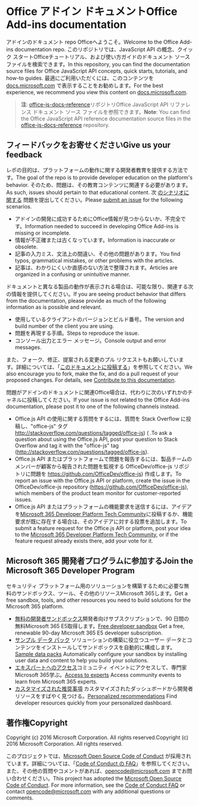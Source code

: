 # <a name="office-add-ins-documentation"></a><span data-ttu-id="2d63e-101">Office アドイン ドキュメント</span><span class="sxs-lookup"><span data-stu-id="2d63e-101">Office Add-ins documentation</span></span>

<span data-ttu-id="2d63e-102">アドインのドキュメント repo Officeへようこそ。</span><span class="sxs-lookup"><span data-stu-id="2d63e-102">Welcome to the Office Add-ins documentation repo.</span></span> <span data-ttu-id="2d63e-103">このリポジトリでは、JavaScript API の概念、クイック スタートOfficeチュートリアル、および使い方ガイドのドキュメント ソース ファイルを検索できます。</span><span class="sxs-lookup"><span data-stu-id="2d63e-103">In this repository, you can find the documentation source files for Office JavaScript API concepts, quick starts, tutorials, and how-to guides.</span></span> <span data-ttu-id="2d63e-104">最適にご利用いただくには、このコンテンツを [docs.microsoft.com](https://docs.microsoft.com/office/dev/add-ins) で表示することをお勧めします。</span><span class="sxs-lookup"><span data-stu-id="2d63e-104">For the best experience, we recommend you view this content on [docs.microsoft.com](https://docs.microsoft.com/office/dev/add-ins).</span></span>

> <span data-ttu-id="2d63e-105">**注**: [office-js-docs-reference](https://github.com/OfficeDev/office-js-docs-reference)リポジトリOffice JavaScript API リファレンス ドキュメント ソース ファイルを参照できます。</span><span class="sxs-lookup"><span data-stu-id="2d63e-105">**Note**: You can find the Office JavaScript API reference documentation source files in the [office-js-docs-reference](https://github.com/OfficeDev/office-js-docs-reference) repository.</span></span>

## <a name="give-us-your-feedback"></a><span data-ttu-id="2d63e-106">フィードバックをお寄せください</span><span class="sxs-lookup"><span data-stu-id="2d63e-106">Give us your feedback</span></span>

<span data-ttu-id="2d63e-107">レポの目的は、プラットフォームの動作に関する開発者教育を提供する方法です。</span><span class="sxs-lookup"><span data-stu-id="2d63e-107">The goal of the repo is to provide developer education on the platform's behavior.</span></span> <span data-ttu-id="2d63e-108">そのため、問題は、その教育コンテンツに関連する必要があります。</span><span class="sxs-lookup"><span data-stu-id="2d63e-108">As such, issues should pertain to that educational content.</span></span> <span data-ttu-id="2d63e-109">次 [のシナリオに関する](https://github.com/OfficeDev/office-js-docs-pr/issues) 問題を提出してください。</span><span class="sxs-lookup"><span data-stu-id="2d63e-109">Please [submit an issue](https://github.com/OfficeDev/office-js-docs-pr/issues) for the following scenarios.</span></span>

- <span data-ttu-id="2d63e-110">アドインの開発に成功するためにOffice情報が見つからないか、不完全です。</span><span class="sxs-lookup"><span data-stu-id="2d63e-110">Information needed to succeed in developing Office Add-ins is missing or incomplete.</span></span>
- <span data-ttu-id="2d63e-111">情報が不正確または古くなっています。</span><span class="sxs-lookup"><span data-stu-id="2d63e-111">Information is inaccurate or obsolete.</span></span>
- <span data-ttu-id="2d63e-112">記事の入力ミス、文法上の間違い、その他の問題があります。</span><span class="sxs-lookup"><span data-stu-id="2d63e-112">You find typos, grammatical mistakes, or other problems with the articles.</span></span>
- <span data-ttu-id="2d63e-113">記事は、わかりにくいか直感のない方法で整理されます。</span><span class="sxs-lookup"><span data-stu-id="2d63e-113">Articles are organized in a confusing or unintuitive manner.</span></span>

<span data-ttu-id="2d63e-114">ドキュメントと異なる製品の動作が表示される場合は、可能な限り、関連する次の情報を提供してください。</span><span class="sxs-lookup"><span data-stu-id="2d63e-114">If you are seeing product behavior that differs from the documentation, please provide as much of the following information as is possible and relevant.</span></span>

- <span data-ttu-id="2d63e-115">使用しているクライアントのバージョンとビルド番号。</span><span class="sxs-lookup"><span data-stu-id="2d63e-115">The version and build number of the client you are using.</span></span>
- <span data-ttu-id="2d63e-116">問題を再現する手順。</span><span class="sxs-lookup"><span data-stu-id="2d63e-116">Steps to reproduce the issue.</span></span>
- <span data-ttu-id="2d63e-117">コンソール出力とエラー メッセージ。</span><span class="sxs-lookup"><span data-stu-id="2d63e-117">Console output and error messages.</span></span>

<span data-ttu-id="2d63e-p103">また、フォーク、修正、提案される変更のプル リクエストもお願いしています。詳細については、「[このドキュメントに投稿する](Contributing.md)」を参照してください。</span><span class="sxs-lookup"><span data-stu-id="2d63e-p103">We also encourage you to fork, make the fix, and do a pull request of your proposed changes. For details, see [Contribute to this documentation](Contributing.md).</span></span>

<span data-ttu-id="2d63e-120">問題がアドインのドキュメントに関連Office場合は、代わりに次のいずれかのチャネルに投稿してください。</span><span class="sxs-lookup"><span data-stu-id="2d63e-120">If your issue is not related to the Office Add-ins documentation, please post it to one of the following channels instead.</span></span>

- <span data-ttu-id="2d63e-121">Office.js API の使用に関する質問をするには、質問を Stack Overflow に投稿し、"office-js" タグ http://stackoverflow.com/questions/tagged/office-js) ( .</span><span class="sxs-lookup"><span data-stu-id="2d63e-121">To ask a question about using the Office.js API, post your question to Stack Overflow and tag it with the "office-js" tag (http://stackoverflow.com/questions/tagged/office-js).</span></span>
- <span data-ttu-id="2d63e-122">Office.js API またはプラットフォームで問題を報告するには、製品チームのメンバーが顧客から報告された問題を監視する OfficeDev/office-js リポジトリに問題を https://github.com/OfficeDev/office-js) 作成します。</span><span class="sxs-lookup"><span data-stu-id="2d63e-122">To report an issue with the Office.js API or platform, create the issue in the OfficeDev/office-js repository (https://github.com/OfficeDev/office-js), which members of the product team monitor for customer-reported issues.</span></span>
- <span data-ttu-id="2d63e-123">Office.js API またはプラットフォームの機能要求を送信するには、アイデアを[Microsoft 365 Developer Platform Tech Community](https://techcommunity.microsoft.com/t5/microsoft-365-developer-platform/idb-p/Microsoft365DeveloperPlatform)に投稿するか、機能要求が既に存在する場合は、そのアイデアに対する投票を追加します。</span><span class="sxs-lookup"><span data-stu-id="2d63e-123">To submit a feature request for the Office.js API or platform, post your idea to the [Microsoft 365 Developer Platform Tech Community](https://techcommunity.microsoft.com/t5/microsoft-365-developer-platform/idb-p/Microsoft365DeveloperPlatform), or if the feature request already exists there, add your vote for it.</span></span>

## <a name="join-the-microsoft-365-developer-program"></a><span data-ttu-id="2d63e-124">Microsoft 365 開発者プログラムに参加する</span><span class="sxs-lookup"><span data-stu-id="2d63e-124">Join the Microsoft 365 Developer Program</span></span>

<span data-ttu-id="2d63e-125">セキュリティ プラットフォーム用のソリューションを構築するために必要な無料のサンドボックス、ツール、その他のリソースMicrosoft 365します。</span><span class="sxs-lookup"><span data-stu-id="2d63e-125">Get a free sandbox, tools, and other resources you need to build solutions for the Microsoft 365 platform.</span></span>

- <span data-ttu-id="2d63e-126">[無料の開発者サンドボックス](https://developer.microsoft.com/microsoft-365/dev-program#Subscription)開発者向けサブスクリプションで、90 日間の無料Microsoft 365 E5取得します。</span><span class="sxs-lookup"><span data-stu-id="2d63e-126">[Free developer sandbox](https://developer.microsoft.com/microsoft-365/dev-program#Subscription) Get a free, renewable 90-day Microsoft 365 E5 developer subscription.</span></span>
- <span data-ttu-id="2d63e-127">[サンプル データ パック](https://developer.microsoft.com/microsoft-365/dev-program#Sample) ソリューションの構築に役立つユーザー データとコンテンツをインストールしてサンドボックスを自動的に構成します。</span><span class="sxs-lookup"><span data-stu-id="2d63e-127">[Sample data packs](https://developer.microsoft.com/microsoft-365/dev-program#Sample) Automatically configure your sandbox by installing user data and content to help you build your solutions.</span></span>
- <span data-ttu-id="2d63e-128">[エキスパートへのアクセス](https://developer.microsoft.com/microsoft-365/dev-program#Experts)コミュニティ イベントにアクセスして、専門家Microsoft 365学ぶ。</span><span class="sxs-lookup"><span data-stu-id="2d63e-128">[Access to experts](https://developer.microsoft.com/microsoft-365/dev-program#Experts) Access community events to learn from Microsoft 365 experts.</span></span>
- <span data-ttu-id="2d63e-129">[カスタマイズされた推奨事項](https://developer.microsoft.com/microsoft-365/dev-program#Recommendations) カスタマイズされたダッシュボードから開発者リソースをすばやく見つける。</span><span class="sxs-lookup"><span data-stu-id="2d63e-129">[Personalized recommendations](https://developer.microsoft.com/microsoft-365/dev-program#Recommendations) Find developer resources quickly from your personalized dashboard.</span></span>


## <a name="copyright"></a><span data-ttu-id="2d63e-130">著作権</span><span class="sxs-lookup"><span data-stu-id="2d63e-130">Copyright</span></span>

<span data-ttu-id="2d63e-p104">Copyright (c) 2016 Microsoft Corporation. All rights reserved.</span><span class="sxs-lookup"><span data-stu-id="2d63e-p104">Copyright (c) 2016 Microsoft Corporation. All rights reserved.</span></span>


<span data-ttu-id="2d63e-p105">このプロジェクトでは、[Microsoft Open Source Code of Conduct](https://opensource.microsoft.com/codeofconduct/) が採用されています。詳細については、「[Code of Conduct の FAQ](https://opensource.microsoft.com/codeofconduct/faq/)」を参照してください。また、その他の質問やコメントがあれば、[opencode@microsoft.com](mailto:opencode@microsoft.com) までお問い合わせください。</span><span class="sxs-lookup"><span data-stu-id="2d63e-p105">This project has adopted the [Microsoft Open Source Code of Conduct](https://opensource.microsoft.com/codeofconduct/). For more information, see the [Code of Conduct FAQ](https://opensource.microsoft.com/codeofconduct/faq/) or contact [opencode@microsoft.com](mailto:opencode@microsoft.com) with any additional questions or comments.</span></span>
